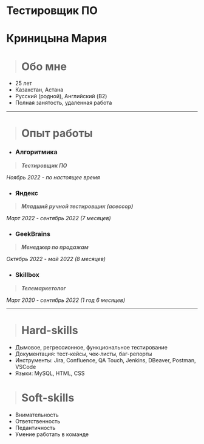 # Тестировщик ПО 
# Криницына Мария

># Обо мне

+ 25 лет
+ Казахстан, Астана
+ Русский (родной), Английский (B2)
+ Полная занятость, удаленная работа
---

># Опыт работы

- ### Алгоритмика  
> ***Тестировщик ПО***

_Ноябрь 2022 - по настоящее время_

- ### Яндекс 
> ***Младший ручной тестировщик (асессор)***

_Март 2022 - сентябрь 2022 (7 месяцев)_

- ### GeekBrains 
> ***Менеджер по продажам***

_Октябрь 2022 - май 2022 (8 месяцев)_

- ### Skillbox 
> ***Телемаркетолог***

_Март 2020 - сентябрь 2022 (1 год 6 месяцев)_

---

># Hard-skills

+ Дымовое, регрессионное, функциональное тестирование
+ Документация: тест-кейсы, чек-листы, баг-репорты
+ Инструменты: Jira, Confluence, QA Touch, Jenkins, DBeaver, Postman, VSCode
+ Языки: MySQL, HTML, CSS

># Soft-skills

+ Внимательность
+ Ответственность
+ Педантичность
+ Умение работать в команде
